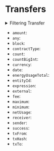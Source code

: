 
# Transfers

<details>
<summary>Filtering Transfer</summary>

- `amount`:
- `any`:
- `contractType`:
- `currency`:
- `date`:
- `entityId`:
- `external`:
- `height`:
- `options`:
- `receiver`:
- `sender`:
- `success`:
- `time`:
- `txFrom`:
- `txHash`:
- `txTo`:

</details>

- `amount`:
- `any`:
- `block`:
- `contractType`:
- `count`:
- `countBigInt`:
- `currency`:
- `date`:
- `energyUsageTotal`:
- `entityId`:
- `expression`:
- `external`:
- `fee`:
- `maximum`:
- `minimum`:
- `netUsage`:
- `receiver`:
- `sender`:
- `success`:
- `txFrom`:
- `txHash`:
- `txTo`: